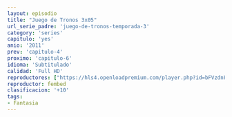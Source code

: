 ```yaml
---
layout: episodio
title: "Juego de Tronos 3x05"
url_serie_padre: 'juego-de-tronos-temporada-3'
category: 'series'
capitulo: 'yes'
anio: '2011'
prev: 'capitulo-4'
proximo: 'capitulo-6'
idioma: 'Subtitulado'
calidad: 'Full HD'
reproductores: ["https://hls4.openloadpremium.com/player.php?id=bFVzdnFtbTRVZFI2TjFYc0dKMkJ6c1RpTTdsbVVWVVRQTVNVWjdiV3Avcy9rNi96TXIycWs5aVZFZGNjeEl0QlNBQkdtMzJKNWpWemoyTmlIdzhVOEE9PQ&sub=https://sub.cuevana2.io/vtt-sub/sub7/Game.Of.Thrones.S03E05.vtt"]
reproductor: fembed
clasificacion: '+10'
tags:
- Fantasia
---
```












